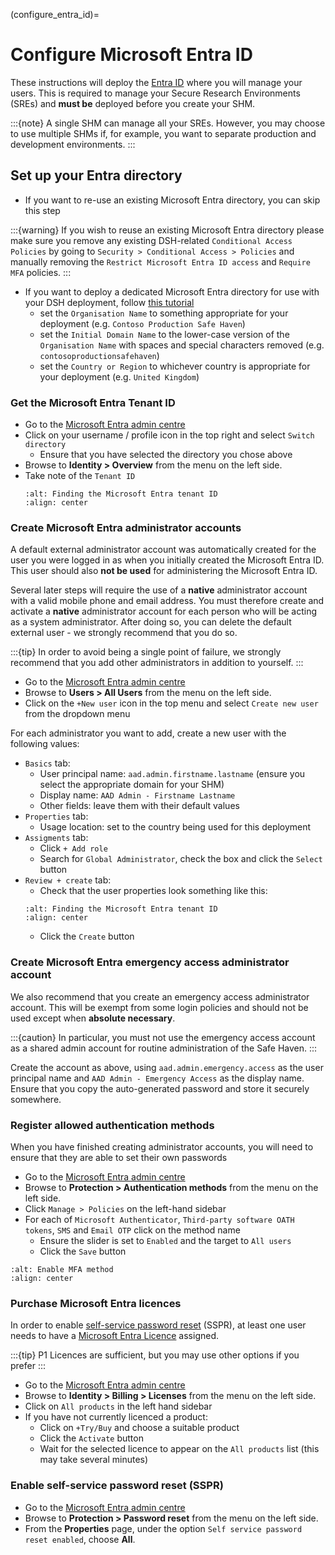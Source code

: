 (configure_entra_id)=

# Configure Microsoft Entra ID

These instructions will deploy the [Entra ID](https://www.microsoft.com/en-gb/security/business/identity-access/microsoft-entra-id) where you will manage your users.
This is required to manage your Secure Research Environments (SREs) and **must be** deployed before you create your SHM.

:::{note}
A single SHM can manage all your SREs.
However, you may choose to use multiple SHMs if, for example, you want to separate production and development environments.
:::

## Set up your Entra directory

- If you want to re-use an existing Microsoft Entra directory, you can skip this step

:::{warning}
If you wish to reuse an existing Microsoft Entra directory please make sure you remove any existing DSH-related `Conditional Access Policies` by going to `Security > Conditional Access > Policies` and manually removing the `Restrict Microsoft Entra ID access` and `Require MFA` policies.
:::

- If you want to deploy a dedicated Microsoft Entra directory for use with your DSH deployment, follow [this tutorial](https://learn.microsoft.com/en-us/entra/fundamentals/create-new-tenant)
    - set the `Organisation Name` to something appropriate for your deployment (e.g. `Contoso Production Safe Haven`)
    - set the `Initial Domain Name` to the lower-case version of the `Organisation Name` with spaces and special characters removed (e.g. `contosoproductionsafehaven`)
    - set the `Country or Region` to whichever country is appropriate for your deployment (e.g. `United Kingdom`)


### Get the Microsoft Entra Tenant ID

- Go to the [Microsoft Entra admin centre](https://entra.microsoft.com/)
- Click on your username / profile icon in the top right and select `Switch directory`
  - Ensure that you have selected the directory you chose above
- Browse to **Identity > Overview** from the menu on the left side.
- Take note of the `Tenant ID`
  ```{image} ../_static/deployment/entra_tenant_id.png
  :alt: Finding the Microsoft Entra tenant ID
  :align: center
  ```

### Create Microsoft Entra administrator accounts

A default external administrator account was automatically created for the user you were logged in as when you initially created the Microsoft Entra ID.
This user should also **not be used** for administering the Microsoft Entra ID.

Several later steps will require the use of a **native** administrator account with a valid mobile phone and email address.
You must therefore create and activate a **native** administrator account for each person who will be acting as a system administrator.
After doing so, you can delete the default external user - we strongly recommend that you do so.

:::{tip}
In order to avoid being a single point of failure, we strongly recommend that you add other administrators in addition to yourself.
:::

- Go to the [Microsoft Entra admin centre](https://entra.microsoft.com/)
- Browse to **Users > All Users** from the menu on the left side.
- Click on the `+New user` icon in the top menu and select `Create new user` from the dropdown menu

For each administrator you want to add, create a new user with the following values:

- `Basics` tab:
  - User principal name: `aad.admin.firstname.lastname` (ensure you select the appropriate domain for your SHM)
  - Display name: `AAD Admin - Firstname Lastname`
  - Other fields: leave them with their default values
- `Properties` tab:
  - Usage location: set to the country being used for this deployment
- `Assigments` tab:
  - Click `+ Add role`
  - Search for `Global Administrator`, check the box and click the `Select` button
- `Review + create` tab:
  - Check that the user properties look something like this:
  ```{image} ../_static/deployment/entra_tenant_id.png
  :alt: Finding the Microsoft Entra tenant ID
  :align: center
  ```
  - Click the `Create` button

### Create Microsoft Entra emergency access administrator account

We also recommend that you create an emergency access administrator account.
This will be exempt from some login policies and should not be used except when **absolute necessary**.

:::{caution}
In particular, you must not use the emergency access account as a shared admin account for routine administration of the Safe Haven.
:::

Create the account as above, using `aad.admin.emergency.access` as the user principal name and `AAD Admin - Emergency Access` as the display name.
Ensure that you copy the auto-generated password and store it securely somewhere.

### Register allowed authentication methods

When you have finished creating administrator accounts, you will need to ensure that they are able to set their own passwords

- Go to the [Microsoft Entra admin centre](https://entra.microsoft.com/)
- Browse to **Protection > Authentication methods** from the menu on the left side.
- Click `Manage > Policies` on the left-hand sidebar
- For each of `Microsoft Authenticator`, `Third-party software OATH tokens`, `SMS` and `Email OTP` click on the method name
    - Ensure the slider is set to `Enabled` and the target to `All users`
    - Click the `Save` button

```{image} ../_static/deployment/enable_mfa_method.png
:alt: Enable MFA method
:align: center
```

### Purchase Microsoft Entra licences

In order to enable [self-service password reset](https://learn.microsoft.com/en-us/entra/identity/authentication/concept-sspr-licensing) (SSPR), at least one user needs to have a [Microsoft Entra Licence](https://www.microsoft.com/en-gb/security/business/microsoft-entra-pricing) assigned.

:::{tip}
P1 Licences are sufficient, but you may use other options if you prefer
:::

- Go to the [Microsoft Entra admin centre](https://entra.microsoft.com/)
- Browse to **Identity > Billing > Licenses** from the menu on the left side.
- Click on `All products` in the left hand sidebar
- If you have not currently licenced a product:
  - Click on `+Try/Buy` and choose a suitable product
  - Click the `Activate` button
  - Wait for the selected licence to appear on the `All products` list (this may take several minutes)

### Enable self-service password reset (SSPR)

- Go to the [Microsoft Entra admin centre](https://entra.microsoft.com/)
- Browse to **Protection > Password reset** from the menu on the left side.
- From the **Properties** page, under the option `Self service password reset enabled`, choose **All**.
